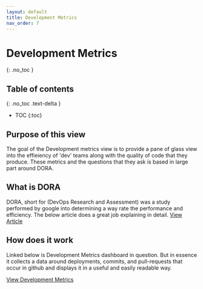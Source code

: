 ```yaml
---
layout: default
title: Development Metrics
nav_order: 7
---
```


# Development Metrics

{: .no_toc }

## Table of contents

{: .no_toc .text-delta }

- TOC
  {:toc}

## Purpose of this view

The goal of the Development metrics view is to provide a pane of glass view into the effieiency of 'dev' teams along with the quality of code that they produce. These metrics and the questions that they ask is based in large part around DORA.

## What is DORA

DORA, short for (DevOps Research and Assessment) was a study performed by google into determining a way rate the performance and efficiency. The below article does a great job explaining in detail.
[View Article](https://www.leanix.net/en/wiki/vsm/dora-metrics)

## How does it work

Linked below is Development Metrics dashboard in question. But in essence it collects a data around deployments, commits, and pull-requests that occur in github and displays it in a useful and easily readable way.

[View Development Metrics](https://Enterprise-CMCS.github.io/seatool-compare/dora/)
